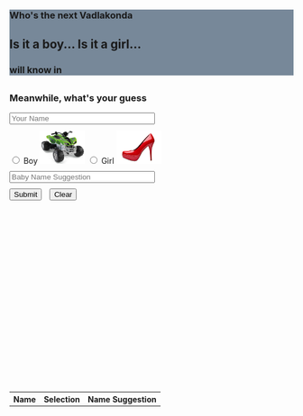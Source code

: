 <!DOCTYPE html>
<html>

<head>
    <title>Who's the next Vadlakonda</title>
    <meta charset="utf-8">
    <meta name="viewport" content="width=device-width, initial-scale=1">
    <link rel="stylesheet" href="https://maxcdn.bootstrapcdn.com/bootstrap/3.3.7/css/bootstrap.min.css">
    <script src="https://ajax.googleapis.com/ajax/libs/jquery/3.2.1/jquery.min.js"></script>
    <script src="https://maxcdn.bootstrapcdn.com/bootstrap/3.3.7/js/bootstrap.min.js"></script>
    <script src="canvasjs.js"></script>
    <script src="index.js"></script>
    <script src="timer.js"></script>
</head>

<body>
    <div class="container text-center" id="mainTimerContainer" style="background:LightSlateGrey ">
        <h3>Who's the next Vadlakonda</h3>
        <h2>Is it a boy... Is it a girl...</h2>
        <div class="container text-center" id="timerContainer">
            <h3>will know in</h3>
            <h2 id="timer"></h2>
        </div>
    </div>
    <div class="container">
        <h3>Meanwhile, what's your guess</h3>
        <form id="myForm">
            <div class="form-group">
                <input type="text" class="form-check-input" id="name" placeholder="Your Name" name="name" style="width: 250px">
            </div>
            <div class="form-check form-check-inline" style="margin-top: 10px">
                <label class="form-check-inline btn btn-outline-primary">
                    <input class="form-check-input" type="radio" name="gender" value="Boy"> Boy
                    <img style="width: 80px; height: 60px" src="wheels.png">
                </label>
                <label class="form-check-inline btn btn-outline-primary">
                    <input class="form-check-input" type="radio" name="gender" value="Girl"> Girl
                    <img style="width: 80px; height: 60px" src="heels.png">
                </label>
            </div>
            <div class="form-group" style="margin-top: 10px">
                <input type="text" class="form-check-input" id="babyName" placeholder="Baby Name Suggestion" name="babyName" style="width: 250px">
            </div>
            <button type="button" onclick="submitData()" class="btn btn-primary" style="margin-top: 10px">Submit</button>
            <button type="reset" class="btn btn-primary" style="margin-top: 10px; margin-left: 10px">Clear</button>
        </form>
    </div>
    <div id="chartContainer" style="height: 300px; width: 100%; margin-top: 20px"></div>
    <div class="table-responsive" style="margin-top: 20px">
        <table id="table" class="table hidden">
            <tr>
                <th>Name</th>
                <th>Selection</th>
                <th>Name Suggestion</th>
            </tr>
        </table>
    </div>
</body>

</html>